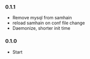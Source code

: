 ### 0.1.1
- Remove mysql from samhain
- reload samhain on conf file change
- Daemonize, shorter init time

### 0.1.0
- Start
